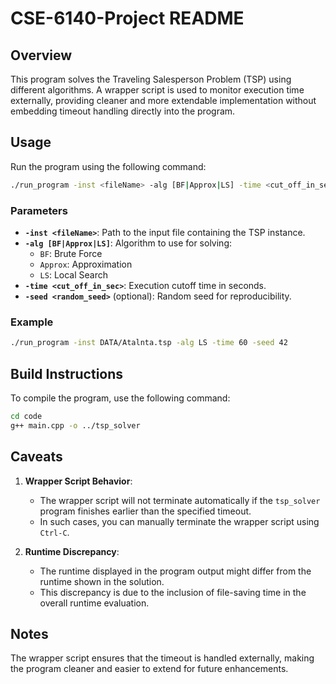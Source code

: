 # CSE-6140-Project README

## Overview

This program solves the Traveling Salesperson Problem (TSP) using different algorithms. A wrapper script is used to monitor execution time externally, providing cleaner and more extendable implementation without embedding timeout handling directly into the program.

## Usage

Run the program using the following command:

```bash
./run_program -inst <fileName> -alg [BF|Approx|LS] -time <cut_off_in_sec> [-seed <random_seed>]
```
### Parameters

- **`-inst <fileName>`**: Path to the input file containing the TSP instance.
- **`-alg [BF|Approx|LS]`**: Algorithm to use for solving:
  - `BF`: Brute Force
  - `Approx`: Approximation
  - `LS`: Local Search
- **`-time <cut_off_in_sec>`**: Execution cutoff time in seconds.
- **`-seed <random_seed>`** (optional): Random seed for reproducibility.

### Example

```bash
./run_program -inst DATA/Atalnta.tsp -alg LS -time 60 -seed 42
```
## Build Instructions

To compile the program, use the following command:

```bash
cd code
g++ main.cpp -o ../tsp_solver
```
## Caveats

1. **Wrapper Script Behavior**:
   - The wrapper script will not terminate automatically if the `tsp_solver` program finishes earlier than the specified timeout.
   - In such cases, you can manually terminate the wrapper script using `Ctrl-C`.

2. **Runtime Discrepancy**:
   - The runtime displayed in the program output might differ from the runtime shown in the solution.
   - This discrepancy is due to the inclusion of file-saving time in the overall runtime evaluation.

## Notes

The wrapper script ensures that the timeout is handled externally, making the program cleaner and easier to extend for future enhancements.

